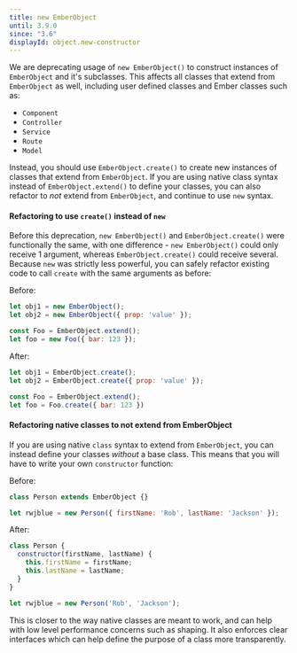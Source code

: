 ```yaml
---
title: new EmberObject
until: 3.9.0
since: "3.6"
displayId: object.new-constructor
---
```



We are deprecating usage of `new EmberObject()` to construct instances of
`EmberObject` and it's subclasses. This affects all classes that extend from
`EmberObject` as well, including user defined classes and Ember classes such as:

* `Component`
* `Controller`
* `Service`
* `Route`
* `Model`

Instead, you should use `EmberObject.create()` to create new instances of
classes that extend from `EmberObject`. If you are using native class syntax
instead of `EmberObject.extend()` to define your classes, you can also refactor
to _not_ extend from `EmberObject`, and continue to use `new` syntax.

#### Refactoring to use `create()` instead of `new`

Before this deprecation, `new EmberObject()` and `EmberObject.create()` were
functionally the same, with one difference - `new EmberObject()` could only
receive 1 argument, whereas `EmberObject.create()` could receive several.
Because `new` was strictly less powerful, you can safely refactor existing code
to call `create` with the same arguments as before:

Before:

```js
let obj1 = new EmberObject();
let obj2 = new EmberObject({ prop: 'value' });

const Foo = EmberObject.extend();
let foo = new Foo({ bar: 123 });
```

After:

```js
let obj1 = EmberObject.create();
let obj2 = EmberObject.create({ prop: 'value' });

const Foo = EmberObject.extend();
let foo = Foo.create({ bar: 123 })
```

#### Refactoring native classes to not extend from EmberObject

If you are using native `class` syntax to extend from `EmberObject`, you can
instead define your classes _without_ a base class. This means that you will
have to write your own `constructor` function:

Before:

```js
class Person extends EmberObject {}

let rwjblue = new Person({ firstName: 'Rob', lastName: 'Jackson' });
```

After:

```js
class Person {
  constructor(firstName, lastName) {
    this.firstName = firstName;
    this.lastName = lastName;
  }
}

let rwjblue = new Person('Rob', 'Jackson');
```

This is closer to the way native classes are meant to work, and can help with
low level performance concerns such as shaping. It also enforces clear
interfaces which can help define the purpose of a class more transparently.

